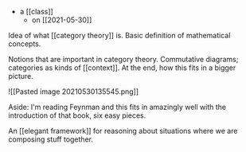 - a [[class]]
	- on [[2021-05-30]]

Idea of what [[category theory]] is. Basic definition of mathematical concepts.

Notions that are important in category theory. Commutative diagrams; categories as kinds of [[context]]. At the end, how this fits in a bigger picture.

![[Pasted image 20210530135545.png]]

Aside: I'm reading Feynman and this fits in amazingly well with the introduction of that book, six easy pieces.

An [[elegant framework]] for reasoning about situations where we are composing stuff together.